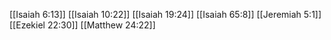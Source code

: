[[Isaiah 6:13]]
[[Isaiah 10:22]]
[[Isaiah 19:24]]
[[Isaiah 65:8]]
[[Jeremiah 5:1]]
[[Ezekiel 22:30]]
[[Matthew 24:22]]
